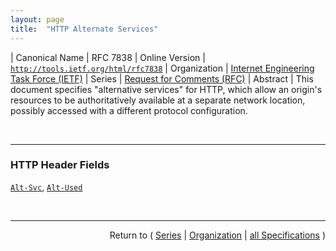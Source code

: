 ```yaml
---
layout: page
title:  "HTTP Alternate Services"
---
```


| Canonical Name | RFC 7838
| Online Version | [`http://tools.ietf.org/html/rfc7838`](http://tools.ietf.org/html/rfc7838)
| Organization | [Internet Engineering Task Force (IETF)](..)
| Series | [Request for Comments (RFC)](.)
| Abstract | This document specifies "alternative services" for HTTP, which allow an origin's resources to be authoritatively available at a separate network location, possibly accessed with a different protocol configuration.

<br/>
<hr/>

### HTTP Header Fields

[`Alt-Svc`](/concepts/http-header/Alt-Svc "An HTTP(S) origin server can advertise the availability of alternative services to clients by adding an Alt-Svc header field to responses."), [`Alt-Used`](/concepts/http-header/Alt-Used "The Alt-Used header field is used in requests to indicate the identity of the alternative service in use, just as the Host header field identifies the host and port of the origin. Alt-Used is intended to allow alternative services to detect loops, differentiate traffic for purposes of load balancing, and generally to ensure that it is possible to identify the intended destination of traffic, since introducing this information after a protocol is in use has proven to be problematic.")



<br/>
<hr/>

<p style="text-align: right">Return to ( <a href="./">Series</a> | <a href="../">Organization</a> | <a href="../../">all Specifications</a> )</p>